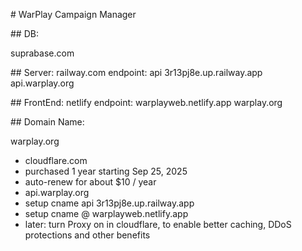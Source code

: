 \# WarPlay Campaign Manager





\## DB:

suprabase.com









\## Server:
railway.com
endpoint: api 3r13pj8e.up.railway.app
api.warplay.org 







\## FrontEnd:
netlify
endpoint: warplayweb.netlify.app
warplay.org




\## Domain Name:

warplay.org  

 - cloudflare.com 
 - purchased 1 year starting Sep 25, 2025
 - auto-renew for about $10 / year
 - api.warplay.org
 - setup cname api 3r13pj8e.up.railway.app
 - setup cname @ warplayweb.netlify.app
 - later: turn Proxy on in cloudflare, to enable better caching, DDoS protections and other benefits

